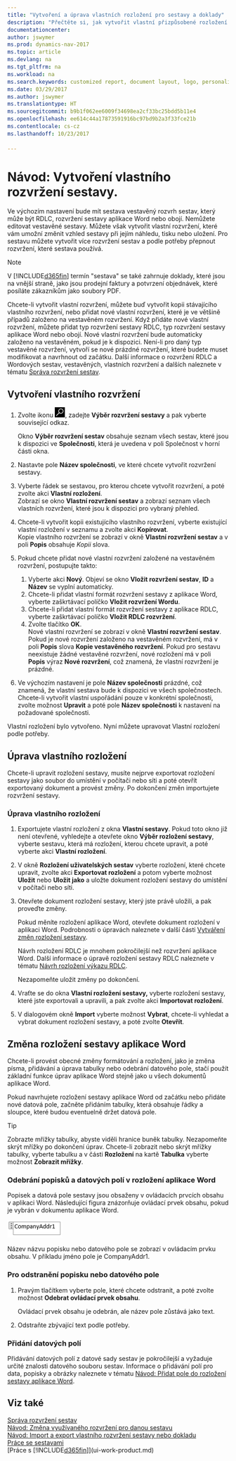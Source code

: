 ```yaml
---
title: "Vytvoření a úprava vlastních rozložení pro sestavy a doklady"
description: "Přečtěte si, jak vytvořit vlastní přizpůsobené rozložení pro přizpůsobení vzhledu sestavy při jejím prohlížení, tisku nebo uložení."
documentationcenter: 
author: jswymer
ms.prod: dynamics-nav-2017
ms.topic: article
ms.devlang: na
ms.tgt_pltfrm: na
ms.workload: na
ms.search.keywords: customized report, document layout, logo, personalize
ms.date: 03/29/2017
ms.author: jswymer
ms.translationtype: HT
ms.sourcegitcommit: b9b1f062ee6009f34698ea2cf33bc25bdd5b11e4
ms.openlocfilehash: ee614c44a17873591916bc97bd9b2a3f33fce21b
ms.contentlocale: cs-cz
ms.lasthandoff: 10/23/2017

---
```

# <a name="how-to-create-and-modify-a-custom-report-or-document-layout"></a>Návod: Vytvoření vlastního rozvržení sestavy.
Ve výchozím nastavení bude mít sestava vestavěný rozvrh sestav, který může být RDLC, rozvržení sestavy aplikace Word nebo obojí. Nemůžete editovat vestavěné sestavy. Můžete však vytvořit vlastní rozvržení, které vám umožní změnit vzhled sestavy při jejím náhledu, tisku nebo uložení. Pro sestavu můžete vytvořit více rozvržení sestav a podle potřeby přepnout rozvržení, které sestava používá.

> [!NOTE]  
>   V [!INCLUDE[d365fin](includes/d365fin_md.md)] termín "sestava" se také zahrnuje doklady, které jsou na vnější straně, jako jsou prodejní faktury a potvrzení objednávek, které posíláte zákazníkům jako soubory PDF.

Chcete-li vytvořit vlastní rozvržení, můžete buď vytvořit kopii stávajícího vlastního rozvržení, nebo přidat nové vlastní rozvržení, které je ve většině případů založeno na vestavěném rozvržení. Když přidáte nové vlastní rozvržení, můžete přidat typ rozvržení sestavy RDLC, typ rozvržení sestavy aplikace Word nebo obojí. Nové vlastní rozvržení bude automaticky založeno na vestavěném, pokud je k dispozici. Není-li pro daný typ vestavěné rozvržení, vytvoří se nové prázdné rozvržení, které budete muset modifikovat a navrhnout od začátku. Další informace o rozvržení RDLC a Wordových sestav, vestavěných, vlastních rozvržení a dalších naleznete v tématu [Správa rozvržení sestav](ui-manage-report-layouts.md).  

## <a name="to-create-a-custom-layout"></a>Vytvoření vlastního rozvržení
1. Zvolte ikonu ![Vyhledat stránku nebo sestavu](media/ui-search/search_small.png "Ikona Vyhledat stránku nebo sestavu"), zadejte **Výběr rozvržení sestavy** a pak vyberte související odkaz.  

    Okno **Výběr rozvržení sestav** obsahuje seznam všech sestav, které jsou k dispozici ve **Společnosti**, která je uvedena v poli Společnost v horní části okna.
2. Nastavte pole **Název společnosti**, ve které chcete vytvořit rozvržení sestavy.
3. Vyberte řádek se sestavou, pro kterou chcete vytvořit rozvržení, a poté zvolte akci **Vlastní rozložení**.  
   Zobrazí se okno **Vlastní rozvržení sestav** a zobrazí seznam všech vlastních rozvržení, které jsou k dispozici pro vybraný přehled.
4. Chcete-li vytvořit kopii existujícího vlastního rozvržení, vyberte existující vlastní rozložení v seznamu a zvolte akci **Kopírovat**.  
   Kopie vlastního rozvržení se zobrazí v okně **Vlastní rozvržení sestav** a v poli **Popis** obsahuje *Kopii* slova.
5. Pokud chcete přidat nové vlastní rozvržení založené na vestavěném rozvržení, postupujte takto:  
   1. Vyberte akci **Nový**. Objeví se okno **Vložit rozvržení sestav**, **ID** a **Název** se vyplní automaticky.
   2. Chcete-li přidat vlastní formát rozvržení sestavy z aplikace Word, vyberte zaškrtávací políčko **Vložit rozvržení Wordu**.
   3. Chcete-li přidat vlastní formát rozvržení sestavy z aplikace RDLC, vyberte zaškrtávací políčko **Vložit RDLC rozvržení**.
   4. Zvolte tlačítko **OK**.  
      Nové vlastní rozvržení se zobrazí v okně **Vlastní rozvržení sestav**. Pokud je nové rozvržení založeno na vestavěném rozvržení, má v poli **Popis** slova **Kopie vestavěného rozvržení**. Pokud pro sestavu neexistuje žádné vestavěné rozvržení, nové rozložení má v poli **Popis** výraz **Nové rozvržení**, což znamená, že vlastní rozvržení je prázdné.
6. Ve výchozím nastavení je pole **Název společnosti** prázdné, což znamená, že vlastní sestava bude k dispozici ve všech společnostech. Chcete-li vytvořit vlastní uspořádání pouze v konkrétní společnosti, zvolte možnost **Upravit** a poté pole **Název společnosti** k nastavení na požadované společnosti.

Vlastní rozložení bylo vytvořeno. Nyní můžete upravovat Vlastní rozložení podle potřeby.

## <a name="ModifyCustomLayout"></a>Úprava vlastního rozložení
Chcete-li upravit rozložení sestavy, musíte nejprve exportovat rozložení sestavy jako soubor do umístění v počítači nebo síti a poté otevřít exportovaný dokument a provést změny. Po dokončení změn importujete rozvržení sestavy.

### <a name="to-modify-a-custom-layout"></a>Úprava vlastního rozložení
1.  Exportujete vlastní rozložení z okna **Vlastní sestavy**. Pokud toto okno již není otevřené, vyhledejte a otevřete okno **Výběr rozložení sestavy**, vyberte sestavu, která má rozložení, kterou chcete upravit, a poté vyberte akci **Vlastní rozložení**.  
2.  V okně **Rozložení uživatelských sestav** vyberte rozložení, které chcete upravit, zvolte akci **Exportovat rozložení** a potom vyberte možnost **Uložit** nebo **Uložit jako** a uložte dokument rozložení sestavy do umístění v počítači nebo síti.  

3.  Otevřete dokument rozložení sestavy, který jste právě uložili, a pak proveďte změny.

      Pokud měníte rozložení aplikace Word, otevřete dokument rozložení v aplikaci Word. Podrobnosti o úpravách naleznete v další části [Vytváření změn rozložení sestavy](ui-how-create-custom-report-layout.md#MakeChangesToLayout).

      Návrh rozložení RDLC je mnohem pokročilejší než rozvržení aplikace Word. Další informace o úpravě rozložení sestavy RDLC naleznete v tématu [Návrh rozložení výkazu RDLC](https://msdn.microsoft.com/en-us/dynamics-nav/designing-rdlc-report-layouts).

      Nezapomeňte uložit změny po dokončení.

4.  Vraťte se do okna **Vlastní rozložení sestavy,** vyberte rozložení sestavy, které jste exportovali a upravili, a pak zvolte akci **Importovat rozložení**.  

5. V dialogovém okně **Import** vyberte možnost **Vybrat**, chcete-li vyhledat a vybrat dokument rozložení sestavy, a poté zvolte **Otevřít**.

##  <a name="MakeChangesToLayout"></a> Změna rozložení sestavy aplikace Word  
Chcete-li provést obecné změny formátování a rozložení, jako je změna písma, přidávání a úprava tabulky nebo odebrání datového pole, stačí použít základní funkce úprav aplikace Word stejně jako u všech dokumentů aplikace Word.

Pokud navrhujete rozložení sestavy aplikace Word od začátku nebo přidáte nové datová pole, začněte přidáním tabulky, která obsahuje řádky a sloupce, které budou eventuelně držet datová pole.

> [!TIP]  
>  Zobrazte mřížky tabulky, abyste viděli hranice buněk tabulky. Nezapomeňte skrýt mřížky po dokončení úprav. Chcete-li zobrazit nebo skrýt mřížky tabulky, vyberte tabulku a v části **Rozložení** na kartě **Tabulka** vyberte možnost **Zobrazit mřížky**.  

###  <a name="RemoveField"></a> Odebrání popisků a datových polí v rozložení aplikace Word  
 Popisek a datová pole sestavy jsou obsaženy v ovládacích prvcích obsahu v aplikaci Word. Následující figura znázorňuje ovládací prvek obsahu, pokud je vybrán v dokumentu aplikace Word.  

 ![Kontrola obsahu pro pole v rozložení sestavy aplikace Word](media/nav_wordreportlayouts_contentcontrol.png "NAV_WordReportLayouts_ContentControl")  

 Název názvu popisku nebo datového pole se zobrazí v ovládacím prvku obsahu. V příkladu jméno pole je CompanyAddr1.  

### <a name="to-remove-a-label-or-data-field"></a>Pro odstranění popisku nebo datového pole  

1.  Pravým tlačítkem vyberte pole, které chcete odstranit, a poté zvolte možnost **Odebrat ovládací prvek obsahu**.  

     Ovládací prvek obsahu je odebrán, ale název pole zůstává jako text.  

2.  Odstraňte zbývající text podle potřeby.  

### <a name="adding-data-fields"></a>Přidání datových polí
Přidávání datových polí z datové sady sestav je pokročilejší a vyžaduje určité znalosti datového souboru sestav. Informace o přidávání polí pro data, popisky a obrázky naleznete v tématu [Návod: Přidat pole do rozložení sestavy aplikace Word](ui-how-add-fields-word-report-layout.md).  


## <a name="see-also"></a>Viz také
[Správa rozvržení sestav](ui-manage-report-layouts.md)  
[Návod: Změna využívaného rozvržení pro danou sestavu](ui-how-change-layout-currently-used-report.md)  
[Návod: Import a export vlastního rozvržení sestavy nebo dokladu](ui-how-import-and-export-report-layout.md)  
[Práce se sestavami](ui-work-report.md)  
[Práce s [!INCLUDE[d365fin](includes/d365fin_md.md)]](ui-work-product.md)  

